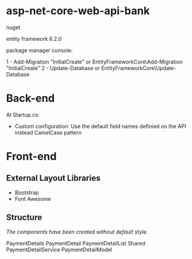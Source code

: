 # asp-net-core-web-api-bank

nuget

entity framework 6.2.0

package manager console:

1 - Add-Migration "InitialCreate" or EntityFrameworkCore\Add-Migration "InitialCreate"
2 - Update-Database or EntityFrameworkCore\Update-Database

# Back-end
At Startup.cs:
* Custom configuration: Use the default field names definied on the API instead CamelCase pattern

# Front-end

## External Layout Libraries
* Bootstrap
* Font Awesome

## Structure

_The components have been created without default style._

PaymentDetails
  PaymentDetail
  PaymentDetailList
Shared
  PaymentDetailService
  PaymentDetailModel




